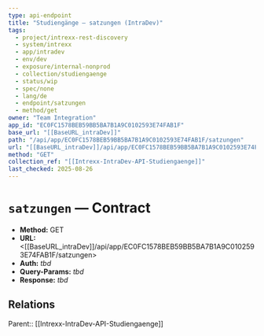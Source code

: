 ```yaml
---
type: api-endpoint
title: "Studiengänge — satzungen (IntraDev)"
tags:
  - project/intrexx-rest-discovery
  - system/intrexx
  - app/intradev
  - env/dev
  - exposure/internal-nonprod
  - collection/studiengaenge
  - status/wip
  - spec/none
  - lang/de
  - endpoint/satzungen
  - method/get
owner: "Team Integration"
app_id: "EC0FC1578BEB59BB5BA7B1A9C0102593E74FAB1F"
base_url: "[[BaseURL_intraDev]]"
path: "/api/app/EC0FC1578BEB59BB5BA7B1A9C0102593E74FAB1F/satzungen"
url: "[[BaseURL_intraDev]]/api/app/EC0FC1578BEB59BB5BA7B1A9C0102593E74FAB1F/satzungen"
method: "GET"
collection_ref: "[[Intrexx-IntraDev-API-Studiengaenge]]"
last_checked: 2025-08-26
---
```


# `satzungen` — Contract
- **Method:** GET  
- **URL:** <[[BaseURL_intraDev]]/api/app/EC0FC1578BEB59BB5BA7B1A9C0102593E74FAB1F/satzungen>  
- **Auth:** _tbd_  
- **Query-Params:** _tbd_  
- **Response:** _tbd_

## Relations
Parent:: [[Intrexx-IntraDev-API-Studiengaenge]]
